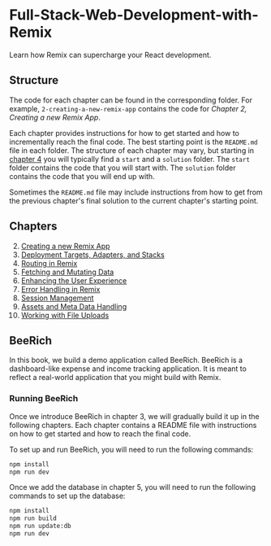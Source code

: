 # Full-Stack-Web-Development-with-Remix

Learn how Remix can supercharge your React development.

## Structure

The code for each chapter can be found in the corresponding folder. For example, `2-creating-a-new-remix-app` contains the code for _Chapter 2, Creating a new Remix App_.

Each chapter provides instructions for how to get started and how to incrementally reach the final code. The best starting point is the `README.md` file in each folder. The structure of each chapter may vary, but starting in [chapter 4](4-routing-in-remix/) you will typically find a `start` and a `solution` folder. The `start` folder contains the code that you will start with. The `solution` folder contains the code that you will end up with.

Sometimes the `README.md` file may include instructions from how to get from the previous chapter's final solution to the current chapter's starting point.

## Chapters

2. [Creating a new Remix App](02-creating-a-new-remix-app/)
3. [Deployment Targets, Adapters, and Stacks](03-deployment-targets-adapters-and-stacks)
4. [Routing in Remix](04-routing-in-remix/)
5. [Fetching and Mutating Data](05-fetching-and-mutating-data/)
6. [Enhancing the User Experience](06-enhancing-the-user-experience/)
7. [Error Handling in Remix](07-error-handling-in-remix/)
8. [Session Management](08-session-management/)
9. [Assets and Meta Data Handling](09-assets-and-meta-data-handling/)
10. [Working with File Uploads](10-working-with-file-uploads/)

## BeeRich

In this book, we build a demo application called BeeRich. BeeRich is a dashboard-like expense and income tracking application. It is meant to
reflect a real-world application that you might build with Remix.

### Running BeeRich

Once we introduce BeeRich in chapter 3, we will gradually build it up in the following chapters. Each chapter contains a README file with instructions on how to get started and how to reach the final code.

To set up and run BeeRich, you will need to run the following commands:

```bash
npm install
npm run dev
```

Once we add the database in chapter 5, you will need to run the following commands to set up the database:

```bash
npm install
npm run build
npm run update:db
npm run dev
```
